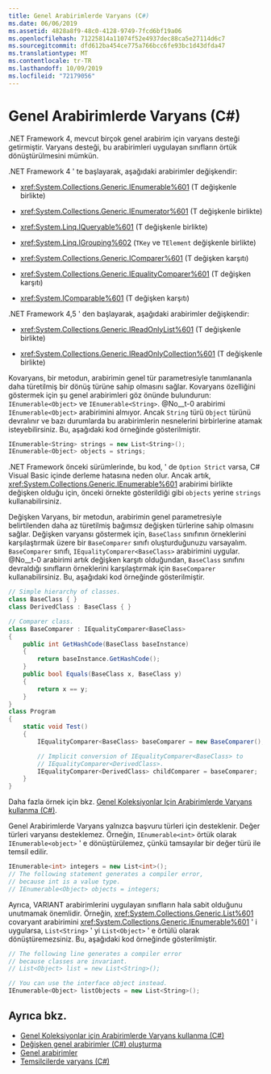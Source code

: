 ```yaml
---
title: Genel Arabirimlerde Varyans (C#)
ms.date: 06/06/2019
ms.assetid: 4828a8f9-48c0-4128-9749-7fcd6bf19a06
ms.openlocfilehash: 71225814a11074f52e4937dec88ca5e27114d6c7
ms.sourcegitcommit: dfd612ba454ce775a766bcc6fe93bc1d43dfda47
ms.translationtype: MT
ms.contentlocale: tr-TR
ms.lasthandoff: 10/09/2019
ms.locfileid: "72179056"
---
```

# <a name="variance-in-generic-interfaces-c"></a>Genel Arabirimlerde Varyans (C#)

.NET Framework 4, mevcut birçok genel arabirim için varyans desteği getirmiştir. Varyans desteği, bu arabirimleri uygulayan sınıfların örtük dönüştürülmesini mümkün. 

.NET Framework 4 ' te başlayarak, aşağıdaki arabirimler değişkendir:

- <xref:System.Collections.Generic.IEnumerable%601> (T değişkenle birlikte)

- <xref:System.Collections.Generic.IEnumerator%601> (T değişkenle birlikte)

- <xref:System.Linq.IQueryable%601> (T değişkenle birlikte)

- <xref:System.Linq.IGrouping%602> (`TKey` ve `TElement` değişkenle birlikte)

- <xref:System.Collections.Generic.IComparer%601> (T değişken karşıtı)

- <xref:System.Collections.Generic.IEqualityComparer%601> (T değişken karşıtı)

- <xref:System.IComparable%601> (T değişken karşıtı)

.NET Framework 4,5 ' den başlayarak, aşağıdaki arabirimler değişkendir:

- <xref:System.Collections.Generic.IReadOnlyList%601> (T değişkenle birlikte)

- <xref:System.Collections.Generic.IReadOnlyCollection%601> (T değişkenle birlikte)

Kovaryans, bir metodun, arabirimin genel tür parametresiyle tanımlananla daha türetilmiş bir dönüş türüne sahip olmasını sağlar. Kovaryans özelliğini göstermek için şu genel arabirimleri göz önünde bulundurun: `IEnumerable<Object>` ve `IEnumerable<String>`. @No__t-0 arabirimi `IEnumerable<Object>` arabirimini almıyor. Ancak `String` türü `Object` türünü devralınır ve bazı durumlarda bu arabirimlerin nesnelerini birbirlerine atamak isteyebilirsiniz. Bu, aşağıdaki kod örneğinde gösterilmiştir.

```csharp
IEnumerable<String> strings = new List<String>();
IEnumerable<Object> objects = strings;
```

.NET Framework önceki sürümlerinde, bu kod, ' de `Option Strict` varsa, C# Visual Basic içinde derleme hatasına neden olur. Ancak artık, <xref:System.Collections.Generic.IEnumerable%601> arabirimi birlikte değişken olduğu için, önceki örnekte gösterildiği gibi `objects` yerine `strings` kullanabilirsiniz.

Değişken Varyans, bir metodun, arabirimin genel parametresiyle belirtilenden daha az türetilmiş bağımsız değişken türlerine sahip olmasını sağlar. Değişken varyansı göstermek için, `BaseClass` sınıfının örneklerini karşılaştırmak üzere bir `BaseComparer` sınıfı oluşturduğunuzu varsayalım. `BaseComparer` sınıfı, `IEqualityComparer<BaseClass>` arabirimini uygular. @No__t-0 arabirimi artık değişken karşıtı olduğundan, `BaseClass` sınıfını devraldığı sınıfların örneklerini karşılaştırmak için `BaseComparer` kullanabilirsiniz. Bu, aşağıdaki kod örneğinde gösterilmiştir.

```csharp
// Simple hierarchy of classes.
class BaseClass { }
class DerivedClass : BaseClass { }

// Comparer class.
class BaseComparer : IEqualityComparer<BaseClass>
{
    public int GetHashCode(BaseClass baseInstance)
    {
        return baseInstance.GetHashCode();
    }
    public bool Equals(BaseClass x, BaseClass y)
    {
        return x == y;
    }
}
class Program
{
    static void Test()
    {
        IEqualityComparer<BaseClass> baseComparer = new BaseComparer();

        // Implicit conversion of IEqualityComparer<BaseClass> to
        // IEqualityComparer<DerivedClass>.
        IEqualityComparer<DerivedClass> childComparer = baseComparer;
    }
}
```

Daha fazla örnek için bkz. [Genel Koleksiyonlar Için Arabirimlerde Varyans kullanma (C#)](./using-variance-in-interfaces-for-generic-collections.md).

Genel Arabirimlerde Varyans yalnızca başvuru türleri için desteklenir. Değer türleri varyansı desteklemez. Örneğin, `IEnumerable<int>` örtük olarak `IEnumerable<object>` ' e dönüştürülemez, çünkü tamsayılar bir değer türü ile temsil edilir.

```csharp
IEnumerable<int> integers = new List<int>();
// The following statement generates a compiler error,
// because int is a value type.
// IEnumerable<Object> objects = integers;
```

Ayrıca, VARIANT arabirimlerini uygulayan sınıfların hala sabit olduğunu unutmamak önemlidir. Örneğin, <xref:System.Collections.Generic.List%601> covaryant arabirimini <xref:System.Collections.Generic.IEnumerable%601> ' i uygularsa, `List<String>` ' yi `List<Object>` ' e örtülü olarak dönüştüremezsiniz. Bu, aşağıdaki kod örneğinde gösterilmiştir.

```csharp
// The following line generates a compiler error
// because classes are invariant.
// List<Object> list = new List<String>();

// You can use the interface object instead.
IEnumerable<Object> listObjects = new List<String>();
```

## <a name="see-also"></a>Ayrıca bkz.

- [Genel Koleksiyonlar için Arabirimlerde Varyans kullanma (C#)](./using-variance-in-interfaces-for-generic-collections.md)
- [Değişken genel arabirimler (C#) oluşturma](./creating-variant-generic-interfaces.md)
- [Genel arabirimler](../../../../standard/generics/interfaces.md)
- [Temsilcilerde varyans (C#)](./variance-in-delegates.md)
